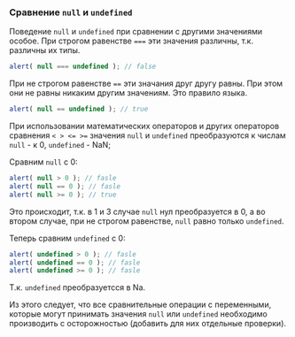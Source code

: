 ### Сравнение `null` и `undefined`

Поведение `null` и `undefined` при сравнении с другими значениями особое.
При строгом равенстве `===` эти значения различны, т.к. различны их типы.
```js run
alert( null === undefined ); // false
```
При не строгом равенстве `==` эти значания друг другу равны. При этом они не равны никаким другим значениям. Это правило языка.
```js run
alert( null == undefined ); // true
```

При использовании математических операторов и других операторов сравнения `< > <= >=` значения `null` и `undefined` преобразуются к числам `null` - к 0, `undefined` - NaN;

Сравним `null` с 0:
```js run
alert( null > 0 ); // fasle
alert( null == 0 ); // fasle
alert( null >= 0 ); // true
```

Это происходит, т.к. в 1 и 3 случае `null` нул преобразуется в 0, а во втором случае, при не строгом равенстве, `null` равно только `undefined`.

Теперь сравним `undefined` с 0:
```js run
alert( undefined > 0 ); // fasle
alert( undefined == 0 ); // fasle
alert( undefined >= 0 ); // fasle
```

Т.к. `undefined` преобразуетсся в Na.

Из этого следует, что все сравнительные операции с переменными, которые могут принимать значения `null` или `undefined` необходимо производить с осторожностью (добавить для них отдельные проверки).

